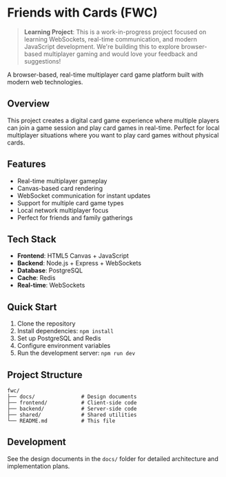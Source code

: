 # Friends with Cards (FWC)

> **Learning Project**: This is a work-in-progress project focused on learning WebSockets, real-time communication, and modern JavaScript development. We're building this to explore browser-based multiplayer gaming and would love your feedback and suggestions!

A browser-based, real-time multiplayer card game platform built with modern web technologies.

## Overview

This project creates a digital card game experience where multiple players can join a game session and play card games in real-time. Perfect for local multiplayer situations where you want to play card games without physical cards.

## Features

- Real-time multiplayer gameplay
- Canvas-based card rendering
- WebSocket communication for instant updates
- Support for multiple card game types
- Local network multiplayer focus
- Perfect for friends and family gatherings

## Tech Stack

- **Frontend**: HTML5 Canvas + JavaScript
- **Backend**: Node.js + Express + WebSockets
- **Database**: PostgreSQL
- **Cache**: Redis
- **Real-time**: WebSockets

## Quick Start

1. Clone the repository
2. Install dependencies: `npm install`
3. Set up PostgreSQL and Redis
4. Configure environment variables
5. Run the development server: `npm run dev`

## Project Structure

```
fwc/
├── docs/               # Design documents
├── frontend/           # Client-side code
├── backend/            # Server-side code
├── shared/             # Shared utilities
└── README.md           # This file
```

## Development

See the design documents in the `docs/` folder for detailed architecture and implementation plans.
